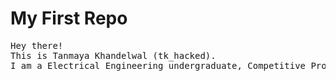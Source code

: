 # My First Repo
<pre>
Hey there! 
This is Tanmaya Khandelwal (tk_hacked).
I am a Electrical Engineering undergraduate, Competitive Programming enthusiast from IIT Roorkee.
</pre>
